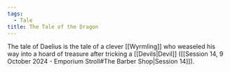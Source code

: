 ```yaml
---
tags:
  - Tale
title: The Tale of the Dragon
---
```

The tale of Daelius is the tale of a clever [[Wyrmling]] who weaseled his way into a hoard of treasure after tricking a [[Devils|Devil]] ([[Session 14, 9 October 2024 - Emporium Stroll#The Barber Shop|Session 14]]).